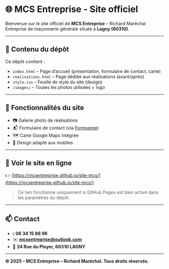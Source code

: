 # 🌐 MCS Entreprise - Site officiel

Bienvenue sur le site officiel de **MCS Entreprise** – Richard Maréchal  
Entreprise de maçonnerie générale située à **Lagny (60310)**.

---

## 📁 Contenu du dépôt

Ce dépôt contient :

- `index.html` – Page d’accueil (présentation, formulaire de contact, carte)
- `realisations.html` – Page dédiée aux réalisations (avant/après)
- `style.css` – Feuille de style du site (design)
- `/images/` – Toutes les photos utilisées + logo

---

## 🔧 Fonctionnalités du site

- 📷 Galerie photo de réalisations
- 📬 Formulaire de contact (via [Formspree](https://formspree.io))
- 🗺️ Carte Google Maps intégrée
- 📱 Design adapté aux mobiles

---

## 🔗 Voir le site en ligne

👉 [https://mcsentreprise.github.io/site-mcs/](https://mcsentreprise.github.io/site-mcs/)

> Ce lien fonctionne uniquement si GitHub Pages est bien activé dans les paramètres du dépôt.

---

## 📫 Contact

- 📞 **06 34 15 88 96**  
- ✉️ **mcsentreprise@outlook.com**  
- 📍 **24 Rue du Ployer, 60310 LAGNY**

---

**© 2025 – MCS Entreprise – Richard Maréchal. Tous droits réservés.**
